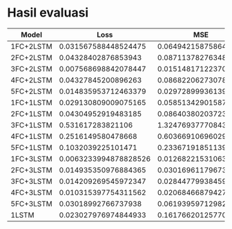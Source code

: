 # Hasil evaluasi


Model | Loss | MSE | Muter | zig-zag
--- | --- | --- | --- | ---
1FC+2LSTM | 0.031567588448524475 |  0.06494215875864029 |  |
2FC+2LSTM | 0.04328402876853943 | 0.08711378276348114 | 0.6375300884246826 | 1.1182525157928467
3FC+2LSTM | 0.007568698842078447 | 0.015148171223700047 | 0.7618940472602844 | 1.041634440422058
4FC+2LSTM | 0.04327845200896263 | 0.08682206273078918 | 0.8050433993339539 | 0.6849240660667419
5FC+2LSTM | 0.014835953712463379 | 0.029728999361395836 | 0.54059237241745 | 0.8792131543159485
1FC+1LSTM | 0.029130809009075165 | 0.05851342901587486 | 1.0701746940612793 | 0.739254355430603
2FC+1LSTM | 0.04304952919483185 | 0.08640380203723907 | 0.9099007248878479 | 1.1894716024398804
3FC+1LSTM | 0.531617283821106 | 1.324769377708435 | 1.3532531261444092 | 1.9151766300201416
4FC+1LSTM | 0.2516149580478668 | 0.6036691069602966 | 0.6654461622238159 | 1.1786810159683228
5FC+1LSTM | 0.1032039225101471 | 0.23367191851139069 | 0.9112748503684998 | 0.7032715678215027
1FC+3LSTM | 0.0063233994878828526 | 0.012682215310633183 | 0.7959721088409424 | 1.1240569353103638
2FC+3LSTM | 0.014935350976884365 | 0.030169611796736717 | 0.7821104526519775 | 1.1263741254806519
3FC+3LSTM | 0.014209269545972347 | 0.028447799384593964 | 1.07780921459198 | 0.9957348108291626
4FC+3LSTM | 0.010315397754311562 | 0.02068466879427433 | 0.6961243152618408 | 0.7571743130683899
5FC+3LSTM | 0.03018992766737938 | 0.06193959712982178 | 0.6980767846107483 | 0.8462858200073242
1LSTM | 0.023027976974844933 | 0.1617662012577057 |  |
